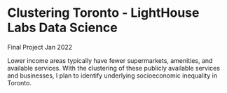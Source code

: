 # Clustering Toronto - LightHouse Labs Data Science 
Final Project Jan 2022

Lower income areas typically have fewer supermarkets, amenities, and available services. With the clustering of these publicly available services and businesses, I plan to identify underlying socioeconomic inequality in Toronto. 
